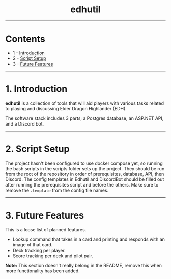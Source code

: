 <h1 align="center">edhutil</h1>

---

# Contents
- 1 - [Introduction](#1-introduction)
- 2 - [Script Setup](#2-script-setup)
- 3 - [Future Features](#3-future-features)

---

# 1. Introduction

**edhutil** is a collection of tools that will aid players with various tasks related to playing and discussing Elder Dragon Highlander (EDH).

The software stack includes 3 parts; a Postgres database, an ASP.NET API, and a Discord bot.

---

# 2. Script Setup

The project hasn't been configured to use docker compose yet, so running the bash scripts in the scripts folder sets up the project.
They should be run from the root of the repository in order of prerequisites, database, API, then Discord.
The config templates in Edhutil and DiscordBot should be filled out after running the prerequisites script and before the others.
Make sure to remove the `.template` from the config file names.

---

# 3. Future Features

This is a loose list of planned features.

- Lookup command that takes in a card and printing and responds with an image of that card.
- Deck tracking per player.
- Score tracking per deck and pilot pair.

**Note:** This section doesn't really belong in the README, remove this when more functionality has been added.
